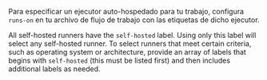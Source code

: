 Para especificar un ejecutor auto-hospedado para tu trabajo, configura `runs-on` en tu archivo de flujo de trabajo con las etiquetas de dicho ejecutor.

All self-hosted runners have the `self-hosted` label. Using only this label will select any self-hosted runner. To select runners that meet certain criteria, such as operating system or architecture, provide an array of labels that begins with `self-hosted` (this must be listed first) and then includes additional labels as needed.
